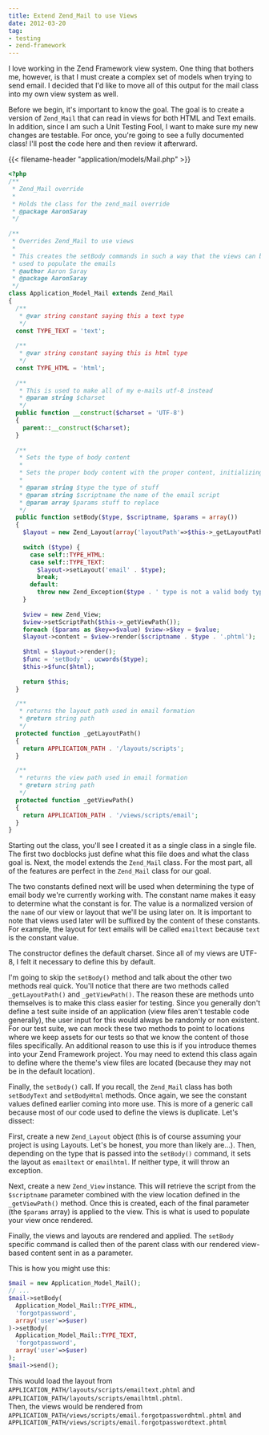 ```yaml
---
title: Extend Zend_Mail to use Views
date: 2012-03-20
tag:
- testing
- zend-framework
---
```

I love working in the Zend Framework view system.  One thing that bothers me, however, is that I must create a complex set of models when trying to send email.  I decided that I'd like to move all of this output for the mail class into my own view system as well.  

<!--more-->

Before we begin, it's important to know the goal. The goal is to create a version of `Zend_Mail` that can read in views for both HTML and Text emails. In addition, since I am such a Unit Testing Fool, I want to make sure my new changes are testable.  For once, you're going to see a fully documented class!  I'll post the code here and then review it afterward.

{{< filename-header "application/models/Mail.php" >}}
```php
<?php
/**
 * Zend_Mail override
 * 
 * Holds the class for the zend_mail override
 * @package AaronSaray
 */
 
/**
 * Overrides Zend_Mail to use views
 * 
 * This creates the setBody commands in such a way that the views can be 
 * used to populate the emails
 * @author Aaron Saray
 * @package AaronSaray
 */
class Application_Model_Mail extends Zend_Mail
{
  /**
   * @var string constant saying this a text type
   */
  const TYPE_TEXT = 'text';
	
  /**
   * @var string constant saying this is html type
   */
  const TYPE_HTML = 'html';
	
  /**
   * This is used to make all of my e-mails utf-8 instead
   * @param string $charset
   */
  public function __construct($charset = 'UTF-8')
  {
    parent::__construct($charset);
  }
    
  /**
   * Sets the type of body content
   * 
   * Sets the proper body content with the proper content, initializing view
   * 
   * @param string $type the type of stuff
   * @param string $scriptname the name of the email script
   * @param array $params stuff to replace
   */
  public function setBody($type, $scriptname, $params = array())
  {
    $layout = new Zend_Layout(array('layoutPath'=>$this->_getLayoutPath()));
    	        	
    switch ($type) {
      case self::TYPE_HTML:
      case self::TYPE_TEXT:
        $layout->setLayout('email' . $type);
        break;
      default:
        throw new Zend_Exception($type . ' type is not a valid body type');
    }
        
    $view = new Zend_View;
    $view->setScriptPath($this->_getViewPath());
    foreach ($params as $key=>$value) $view->$key = $value;
    $layout->content = $view->render($scriptname . $type . '.phtml');
        
    $html = $layout->render();
    $func = 'setBody' . ucwords($type);
    $this->$func($html);
        
    return $this;
  }

  /**
   * returns the layout path used in email formation
   * @return string path
   */
  protected function _getLayoutPath()
  {
    return APPLICATION_PATH . '/layouts/scripts';
  }

  /**
   * returns the view path used in email formation
   * @return string path
   */
  protected function _getViewPath()
  {
    return APPLICATION_PATH . '/views/scripts/email';
  }
}
```

Starting out the class, you'll see I created it as a single class in a single file.  The first two docblocks just define what this file does and what the class goal is.  Next, the model extends the `Zend_Mail` class.  For the most part, all of the features are perfect in the `Zend_Mail` class for our goal.  

The two constants defined next will be used when determining the type of email body we're currently working with.  The constant name makes it easy to determine what the constant is for.  The value is a normalized version of the `name` of our view or layout that we'll be using later on.  It is important to note that views used later will be suffixed by the content of these constants.  For example, the layout for text emails will be called `emailtext` because `text` is the constant value.

The constructor defines the default charset.  Since all of my views are UTF-8, I felt it necessary to define this by default.

I'm going to skip the `setBody()` method and talk about the other two methods real quick.  You'll notice that there are two methods called `_getLayoutPath()` and `_getViewPath()`.  The reason these are methods unto themselves is to make this class easier for testing.  Since you generally don't define a test suite inside of an application (view files aren't testable code generally), the user input for this would always be randomly or non existent.  For our test suite, we can mock these two methods to point to locations where we keep assets for our tests so that we know the content of those files specifically.  An additional reason to use this is if you introduce themes into your Zend Framework project.  You may need to extend this class again to define where the theme's view files are located (because they may not be in the default location).  

Finally, the `setBody()` call.  If you recall, the `Zend_Mail` class has both `setBodyText` and `setBodyHtml` methods.  Once again, we see the constant values defined earlier coming into more use.  This is more of a generic call because most of our code used to define the views is duplicate.  Let's dissect:

First, create a new `Zend_Layout` object (this is of course assuming your project is using Layouts.  Let's be honest, you more than likely are...).  Then, depending on the type that is passed into the `setBody()` command, it sets the layout as `emailtext` or `emailhtml`.  If neither type, it will throw an exception.

Next, create a new `Zend_View` instance.  This will retrieve the script from the `$scriptname` parameter combined with the view location defined in the `_getViewPath()` method.  Once this is created, each of the final parameter (the `$params` array) is applied to the view.  This is what is used to populate your view once rendered.  

Finally, the views and layouts are rendered and applied.  The `setBody` specific command is called then of the parent class with our rendered view-based content sent in as a parameter.

This is how you might use this:

```php
$mail = new Application_Model_Mail();
// ...
$mail->setBody(
  Application_Model_Mail::TYPE_HTML, 
  'forgotpassword', 
  array('user'=>$user)
)->setBody(
  Application_Model_Mail::TYPE_TEXT, 
  'forgotpassword', 
  array('user'=>$user)
);
$mail->send();
```

This would load the layout from `APPLICATION_PATH/layouts/scripts/emailtext.phtml` and `APPLICATION_PATH/layouts/scripts/emailhtml.phtml`.  
Then, the views would be rendered from `APPLICATION_PATH/views/scripts/email.forgotpasswordhtml.phtml` and `APPLICATION_PATH/views/scripts/email.forgotpasswordtext.phtml`
